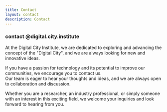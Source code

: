 ```yaml
---
title: Contact
layout: contact
description: Contact
---
```


### contact @digital.city.institute

At the Digital City Institute, we are dedicated to exploring and advancing the concept of the "Digital City", and we are always looking for new and innovative ideas.   


If you have a passion for technology and its potential to improve our communities, we encourage you to contact us.    
Our team is eager to hear your thoughts and ideas, and we are always open to collaboration and discussion.   

Whether you are a researcher, an industry professional, or simply someone with an interest in this exciting field, we welcome your inquiries and look forward to hearing from you.

